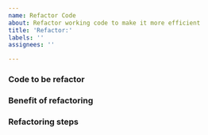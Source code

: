 ```yaml
---
name: Refactor Code
about: Refactor working code to make it more efficient
title: 'Refactor:'
labels: ''
assignees: ''

---
```


### Code to be refactor

### Benefit of refactoring

### Refactoring steps
